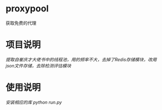 # proxypool
获取免费的代理
# 项目说明
*提取自崔庆才大佬书中的线程池，用的频率不大，去掉了Redis存储模块，改用json文件存储，去除检测评估模块*
# 使用说明
*安装相应的库*
*python run.py*
